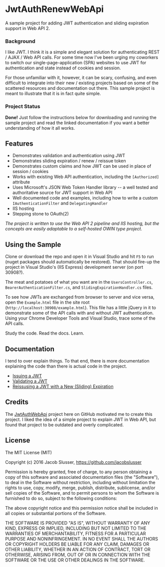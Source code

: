 # JwtAuthRenewWebApi

A sample project for adding JWT authentication and sliding expiration support in Web API 2.

### Background

I like JWT. I think it is a simple and elegant solution for authenticating REST / AJAX / Web API calls.
For some time now I've been urging my coworkers to switch our single-page-application (SPA) websites to use JWT for authentication and state instead of cookies and session.

For those unfamiliar with it, however, it can be scary, confusing, and even difficult to integrate into their new / existing projects based on some of the scattered resources and documentation out there.
This sample project is meant to illustrate that it is in fact quite simple.

### Project Status

**Done!** Just follow the instructions below for downloading and running the sample project and read the linked documentation if you want a better understanding of how it all works.

## Features

* Demonstrates validation and authentication using JWT
* Demonstrates sliding expiration / renew / reissue token
* Demonstrates custom claims and how JWT can be used in place of session / cookies
* Works with existing Web API authentication, including the `[Authorized]` attribute
* Uses Microsoft's JSON Web Token Handler library -- a well tested and authoritative source for JWT support in Web API
* Well documented code and examples, including how to write a custom `IAuthenticationFilter` and `DelegatingHandler`
* IIS hosting
* Stepping stone to OAuth(2)

*The project is written to use the Web API 2 pipeline and IIS hosting, but the concepts are easily adaptable to a self-hosted OWIN type project.*

## Using the Sample

Clone or download the repo and open it in Visual Studio and hit `F5` to run (nuget packages should automatically be restored).
That should fire-up the project in Visual Studio's (IIS Express) development server (on port 30908?).

The meat and potatoes of what you want are in the `UsersController.cs`, `BearerAuthenticationFilter.cs`, and `SlidingExpirationHandler.cs` files.

To see how JWTs are exchanged from browser to server and vice versa, open the `Example.html` file in the site root (`http://localhost:30908/example.html`).
This file has a little jQuery in it to demonstrate some of the API calls with and without JWT authentication.
Using your Chrome Developer Tools and Visual Studio, trace some of the API calls.

Study the code.
Read the docs.
Learn.

## Documentation

I tend to over explain things. To that end, there is more documentation explaining the code than there is actual code in the project.

* [Issuing a JWT](docs/Issuing-JWT.md)
* [Validating a JWT](docs/Validating-JWT.md)
* [Reissusing a JWT with a New (Sliding) Expiration](docs/Sliding-Expiration.md)

## Credits

The [JwtAuthWebApi](https://github.com/rnarayana/JwtAuthWebApi) project here on GitHub motivated me to create this project.
I liked the idea of a simple project to explain JWT in Web API, but found that project to be outdated and overly complicated.

## License

The MIT License (MIT)

Copyright (c) 2016 Jacob Slusser, https://github.com/jacobslusser

Permission is hereby granted, free of charge, to any person obtaining a copy
of this software and associated documentation files (the "Software"), to deal
in the Software without restriction, including without limitation the rights
to use, copy, modify, merge, publish, distribute, sublicense, and/or sell
copies of the Software, and to permit persons to whom the Software is
furnished to do so, subject to the following conditions:

The above copyright notice and this permission notice shall be included in all
copies or substantial portions of the Software.

THE SOFTWARE IS PROVIDED "AS IS", WITHOUT WARRANTY OF ANY KIND, EXPRESS OR
IMPLIED, INCLUDING BUT NOT LIMITED TO THE WARRANTIES OF MERCHANTABILITY,
FITNESS FOR A PARTICULAR PURPOSE AND NONINFRINGEMENT. IN NO EVENT SHALL THE
AUTHORS OR COPYRIGHT HOLDERS BE LIABLE FOR ANY CLAIM, DAMAGES OR OTHER
LIABILITY, WHETHER IN AN ACTION OF CONTRACT, TORT OR OTHERWISE, ARISING FROM,
OUT OF OR IN CONNECTION WITH THE SOFTWARE OR THE USE OR OTHER DEALINGS IN THE
SOFTWARE.
